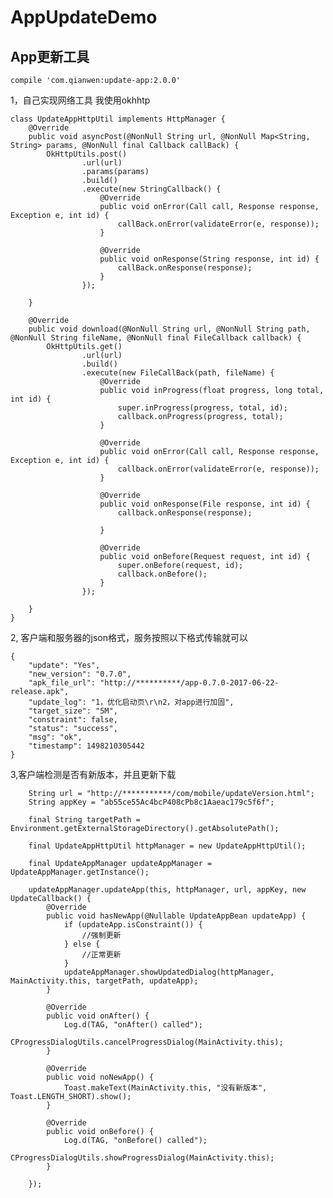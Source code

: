 # AppUpdateDemo
## App更新工具

	compile 'com.qianwen:update-app:2.0.0'

1，自己实现网络工具
  我使用okhhtp

	class UpdateAppHttpUtil implements HttpManager {
	    @Override
	    public void asyncPost(@NonNull String url, @NonNull Map<String, String> params, @NonNull final Callback callBack) {
	        OkHttpUtils.post()
	                .url(url)
	                .params(params)
	                .build()
	                .execute(new StringCallback() {
	                    @Override
	                    public void onError(Call call, Response response, Exception e, int id) {
	                        callBack.onError(validateError(e, response));
	                    }
	
	                    @Override
	                    public void onResponse(String response, int id) {
	                        callBack.onResponse(response);
	                    }
	                });
	
	    }
	
	    @Override
	    public void download(@NonNull String url, @NonNull String path, @NonNull String fileName, @NonNull final FileCallback callback) {
	        OkHttpUtils.get()
	                .url(url)
	                .build()
	                .execute(new FileCallBack(path, fileName) {
	                    @Override
	                    public void inProgress(float progress, long total, int id) {
	                        super.inProgress(progress, total, id);
	                        callback.onProgress(progress, total);
	                    }
	
	                    @Override
	                    public void onError(Call call, Response response, Exception e, int id) {
	                        callback.onError(validateError(e, response));
	                    }
	
	                    @Override
	                    public void onResponse(File response, int id) {
	                        callback.onResponse(response);
	
	                    }
	
	                    @Override
	                    public void onBefore(Request request, int id) {
	                        super.onBefore(request, id);
	                        callback.onBefore();
	                    }
	                });
	
	    }
	}

2, 客户端和服务器的json格式，服务按照以下格式传输就可以

	{
	    "update": "Yes",
	    "new_version": "0.7.0",
	    "apk_file_url": "http://**********/app-0.7.0-2017-06-22-release.apk",
	    "update_log": "1，优化启动页\r\n2，对app进行加固",
	    "target_size": "5M",
	    "constraint": false,
	    "status": "success",
	    "msg": "ok",
	    "timestamp": 1498210305442
	}


3,客户端检测是否有新版本，并且更新下载

        String url = "http://***********/com/mobile/updateVersion.html";
        String appKey = "ab55ce55Ac4bcP408cPb8c1Aaeac179c5f6f";

        final String targetPath = Environment.getExternalStorageDirectory().getAbsolutePath();

        final UpdateAppHttpUtil httpManager = new UpdateAppHttpUtil();

        final UpdateAppManager updateAppManager = UpdateAppManager.getInstance();

        updateAppManager.updateApp(this, httpManager, url, appKey, new UpdateCallback() {
            @Override
            public void hasNewApp(@Nullable UpdateAppBean updateApp) {
                if (updateApp.isConstraint()) {
                    //强制更新
                } else {
                    //正常更新
                }
                updateAppManager.showUpdatedDialog(httpManager, MainActivity.this, targetPath, updateApp);
            }

            @Override
            public void onAfter() {
                Log.d(TAG, "onAfter() called");
                CProgressDialogUtils.cancelProgressDialog(MainActivity.this);
            }

            @Override
            public void noNewApp() {
                Toast.makeText(MainActivity.this, "没有新版本", Toast.LENGTH_SHORT).show();
            }

            @Override
            public void onBefore() {
                Log.d(TAG, "onBefore() called");
                CProgressDialogUtils.showProgressDialog(MainActivity.this);
            }

        });